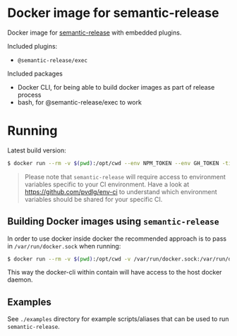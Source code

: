 # Docker image for semantic-release

Docker image for [semantic-release](https://semantic-release.gitbook.io/semantic-release/) with embedded plugins.

Included plugins:

- `@semantic-release/exec`

Included packages

- Docker CLI, for being able to build docker images as part of release process
- bash, for @semantic-release/exec to work

# Running

Latest build version:

```sh
$ docker run --rm -v $(pwd):/opt/cwd --env NPM_TOKEN --env GH_TOKEN -ti zaripych/semantic-release
```

> Please note that `semantic-release` will require access to environment variables specific to your CI environment. Have a look at https://github.com/pvdlg/env-ci to understand which environment variables should be shared for your specific CI.

## Building Docker images using `semantic-release`

In order to use docker inside docker the recommended approach is to pass in `/var/run/docker.sock` when running:

```sh
$ docker run --rm -v $(pwd):/opt/cwd -v /var/run/docker.sock:/var/run/docker.sock -ti zaripych/semantic-release
```

This way the docker-cli within contain will have access to the host docker daemon.

## Examples

See `./examples` directory for example scripts/aliases that can be used to run `semantic-release`.
